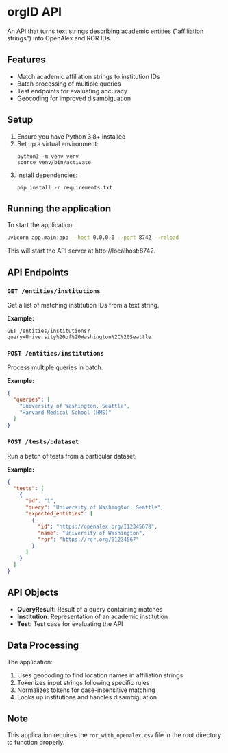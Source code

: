 # orgID API

An API that turns text strings describing academic entities ("affiliation strings") into OpenAlex and ROR IDs.

## Features

- Match academic affiliation strings to institution IDs
- Batch processing of multiple queries
- Test endpoints for evaluating accuracy
- Geocoding for improved disambiguation

## Setup

1. Ensure you have Python 3.8+ installed
2. Set up a virtual environment:
   ```
   python3 -m venv venv
   source venv/bin/activate
   ```
3. Install dependencies:
   ```
   pip install -r requirements.txt
   ```

## Running the application

To start the application:

```bash
uvicorn app.main:app --host 0.0.0.0 --port 8742 --reload
```

This will start the API server at http://localhost:8742.

## API Endpoints

### `GET /entities/institutions`

Get a list of matching institution IDs from a text string.

**Example:**
```
GET /entities/institutions?query=University%20of%20Washington%2C%20Seattle
```

### `POST /entities/institutions`

Process multiple queries in batch.

**Example:**
```json
{
  "queries": [
    "University of Washington, Seattle",
    "Harvard Medical School (HMS)"
  ]
}
```

### `POST /tests/:dataset`

Run a batch of tests from a particular dataset.

**Example:**
```json
{
  "tests": [
    {
      "id": "1",
      "query": "University of Washington, Seattle",
      "expected_entities": [
        {
          "id": "https://openalex.org/I12345678",
          "name": "University of Washington",
          "ror": "https://ror.org/01234567"
        }
      ]
    }
  ]
}
```

## API Objects

- **QueryResult**: Result of a query containing matches
- **Institution**: Representation of an academic institution
- **Test**: Test case for evaluating the API

## Data Processing

The application:
1. Uses geocoding to find location names in affiliation strings
2. Tokenizes input strings following specific rules
3. Normalizes tokens for case-insensitive matching
4. Looks up institutions and handles disambiguation

## Note

This application requires the `ror_with_openalex.csv` file in the root directory to function properly.
